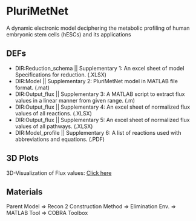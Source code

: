 # PluriMetNet
A dynamic electronic model deciphering the metabolic profiling of human embryonic stem cells (hESCs) and its applications

## DEFs

* DIR:Reduction_schema || Supplementary 1: An excel sheet of model Specifications for reduction. (.XLSX)
*	DIR:Model            || Supplementary 2: PluriMetNet model in MATLAB file format. (.mat)
*	DIR:Output_flux      || Supplementary 3: A MATLAB script to extract flux values in a linear manner from given range. (.m)
*	DIR:Output_flux      || Supplementary 4: An excel sheet of normalized flux values of all reactions. (.XLSX)
*	DIR:Output_flux      || Supplementary 5: An excel sheet of normalized flux values of all pathways. (.XLSX)
*	DIR:Model_profile    || Supplementary 6: A list of reactions used with abbreviations and equations. (.PDF)

## 3D Plots
3D-Visualization of Flux values: [Click here](https://samuel-bharti.github.io/PluriMetNet/)

## Materials

Parent Model => Recon 2
Construction Method => Elimination
Env. => MATLAB
Tool => COBRA Toolbox

